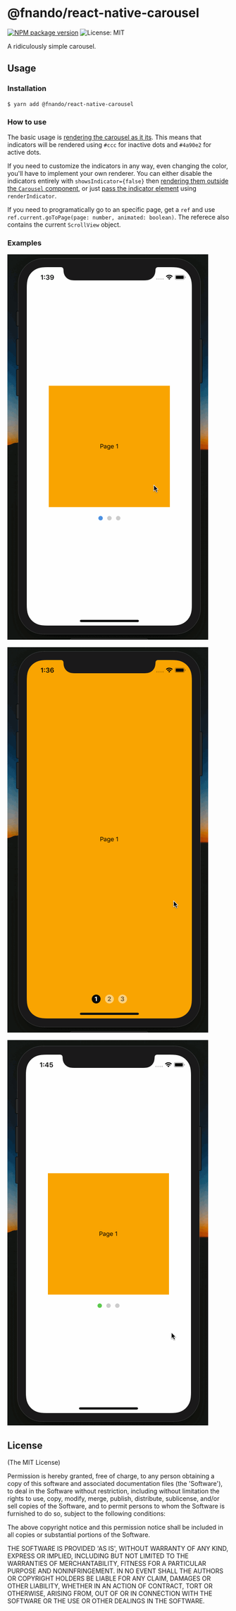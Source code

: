 # @fnando/react-native-carousel

[![NPM package version](https://img.shields.io/npm/v/@fnando/react-native-carousel.svg)](https://www.npmjs.com/package/@fnando/react-native-carousel)
![License: MIT](https://img.shields.io/npm/l/@fnando/react-native-carousel.svg)

A ridiculously simple carousel.

## Usage

### Installation

```console
$ yarn add @fnando/react-native-carousel
```

### How to use

The basic usage is [rendering the carousel as it its][example-1]. This means
that indicators will be rendered using `#ccc` for inactive dots and `#4a90e2`
for active dots.

If you need to customize the indicators in any way, even changing the color,
you'll have to implement your own renderer. You can either disable the
indicators entirely with `showsIndicator={false}` then [rendering them outside
the `Carousel` component][example-2], or just [pass the indicator
element][example-3] using `renderIndicator`.

If you need to programatically go to an specific page, get a `ref` and use
`ref.current.goToPage(page: number, animated: boolean)`. The referece also
contains the current `ScrollView` object.

### Examples

[![Default indicators](https://github.com/fnando/react-native-carousel/raw/master/images/default-indicators.gif)][example-1]

[![Custom indicators](https://github.com/fnando/react-native-carousel/raw/master/images/custom-indicators.gif)][example-2]

[![Custom indicators - Change color](https://github.com/fnando/react-native-carousel/raw/master/images/custom-indicators-simple.gif)][example-3]

## License

(The MIT License)

Permission is hereby granted, free of charge, to any person obtaining a copy of
this software and associated documentation files (the 'Software'), to deal in
the Software without restriction, including without limitation the rights to
use, copy, modify, merge, publish, distribute, sublicense, and/or sell copies of
the Software, and to permit persons to whom the Software is furnished to do so,
subject to the following conditions:

The above copyright notice and this permission notice shall be included in all
copies or substantial portions of the Software.

THE SOFTWARE IS PROVIDED 'AS IS', WITHOUT WARRANTY OF ANY KIND, EXPRESS OR
IMPLIED, INCLUDING BUT NOT LIMITED TO THE WARRANTIES OF MERCHANTABILITY, FITNESS
FOR A PARTICULAR PURPOSE AND NONINFRINGEMENT. IN NO EVENT SHALL THE AUTHORS OR
COPYRIGHT HOLDERS BE LIABLE FOR ANY CLAIM, DAMAGES OR OTHER LIABILITY, WHETHER
IN AN ACTION OF CONTRACT, TORT OR OTHERWISE, ARISING FROM, OUT OF OR IN
CONNECTION WITH THE SOFTWARE OR THE USE OR OTHER DEALINGS IN THE SOFTWARE.

[example-1]:
  https://github.com/fnando/react-native-carousel/blob/master/examples/default-indicators/App.tsx
[example-2]:
  https://github.com/fnando/react-native-carousel/blob/master/examples/custom-indicators/App.tsx
[example-3]:
  https://github.com/fnando/react-native-carousel/blob/master/examples/custom-indicators-simple/App.tsx

